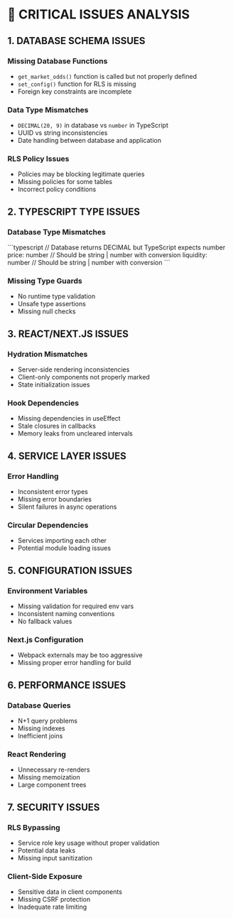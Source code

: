 # 🚨 CRITICAL ISSUES ANALYSIS

## 1. DATABASE SCHEMA ISSUES

### Missing Database Functions
- `get_market_odds()` function is called but not properly defined
- `set_config()` function for RLS is missing
- Foreign key constraints are incomplete

### Data Type Mismatches
- `DECIMAL(20, 9)` in database vs `number` in TypeScript
- UUID vs string inconsistencies
- Date handling between database and application

### RLS Policy Issues
- Policies may be blocking legitimate queries
- Missing policies for some tables
- Incorrect policy conditions

## 2. TYPESCRIPT TYPE ISSUES

### Database Type Mismatches
\`\`\`typescript
// Database returns DECIMAL but TypeScript expects number
price: number // Should be string | number with conversion
liquidity: number // Should be string | number with conversion
\`\`\`

### Missing Type Guards
- No runtime type validation
- Unsafe type assertions
- Missing null checks

## 3. REACT/NEXT.JS ISSUES

### Hydration Mismatches
- Server-side rendering inconsistencies
- Client-only components not properly marked
- State initialization issues

### Hook Dependencies
- Missing dependencies in useEffect
- Stale closures in callbacks
- Memory leaks from uncleared intervals

## 4. SERVICE LAYER ISSUES

### Error Handling
- Inconsistent error types
- Missing error boundaries
- Silent failures in async operations

### Circular Dependencies
- Services importing each other
- Potential module loading issues

## 5. CONFIGURATION ISSUES

### Environment Variables
- Missing validation for required env vars
- Inconsistent naming conventions
- No fallback values

### Next.js Configuration
- Webpack externals may be too aggressive
- Missing proper error handling for build

## 6. PERFORMANCE ISSUES

### Database Queries
- N+1 query problems
- Missing indexes
- Inefficient joins

### React Rendering
- Unnecessary re-renders
- Missing memoization
- Large component trees

## 7. SECURITY ISSUES

### RLS Bypassing
- Service role key usage without proper validation
- Potential data leaks
- Missing input sanitization

### Client-Side Exposure
- Sensitive data in client components
- Missing CSRF protection
- Inadequate rate limiting
